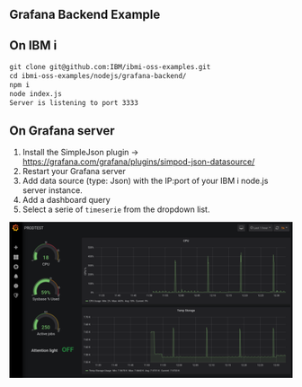 ## Grafana Backend Example

## On IBM i
```
git clone git@github.com:IBM/ibmi-oss-examples.git
cd ibmi-oss-examples/nodejs/grafana-backend/
npm i
node index.js
Server is listening to port 3333
```
 
## On Grafana server
1) Install the SimpleJson plugin -> https://grafana.com/grafana/plugins/simpod-json-datasource/
2) Restart your Grafana server
3) Add data source (type: Json) with the IP:port of your IBM i node.js server instance.
4) Add a dashboard query
5) Select a serie of `timeserie` from the dropdown list.

![screen shot](./screenshot.png?raw=true)
